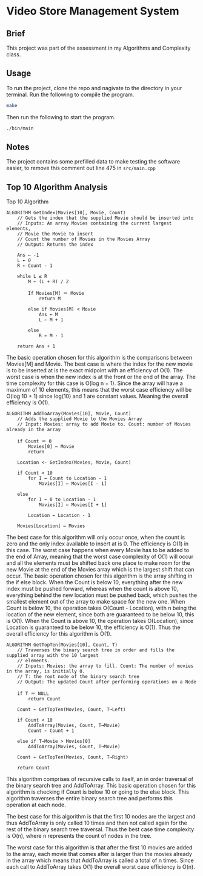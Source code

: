 # Video Store Management System

## Brief

This project was part of the assessment in my Algorithms and Complexity class.

## Usage

To run the project, clone the repo and nagivate to the directory in your terminal. Run the following to compile the program.

```bash
make
```

Then run the following to start the program.

```bash
./bin/main
```

## Notes

The project contains some prefilled data to make testing the software easier, to remove this comment out line 475 in ```src/main.cpp```

## Top 10 Algorithm Analysis 

Top 10 Algorithm
```
ALGORITHM GetIndex(Movies[10], Movie, Count)
    // Gets the index that the supplied Movie should be inserted into
    // Inputs: An array Movies containing the current largest elements, 
    // Movie the Movie to insert
    // Count the number of Movies in the Movies Array
    // Output: Returns the index
 
    Ans ← -1 
    L ← 0
    R ← Count - 1
    
    while L ≤ R
        M ← (L + R) / 2
        
        If Movies[M] ＝ Movie
            return M
        
        else if Movies[M] < Movie
            Ans ← M
            L ← M + 1
        
        else
            R ← M - 1

    return Ans + 1
```
The basic operation chosen for this algorithm is the comparisons between Movies[M] and Movie. The best case is where the index for the new movie is to be inserted at is the exact midpoint with an efficiency of O(1). The worst case is when the new index is at the front or the end of the array. The time complexity for this case is O(log n + 1). Since the array will have a maximum of 10 elements, this means that the worst case efficiency will be O(log 10 + 1) since log(10) and 1 are constant values. Meaning the overall efficiency is O(1).
```
ALGORITHM AddToArray(Movies[10], Movie, Count)
    // Adds the supplied Movie to the Movies Array
    // Input: Movies: array to add Movie to. Count: number of Movies already in the array

    if Count ＝ 0
        Movies[0] ← Movie
        return
            
    Location <- GetIndex(Movies, Movie, Count)

    if Count < 10
        for I ← Count to Location - 1
            Movies[I] ← Movies[I - 1]

    else
        for I ← 0 to Location - 1
            Movies[I] ← Movies[I + 1]
        
        Location ← Location - 1
    
    Movies[Location] ← Movies
```
The best case for this algorithm will only occur once, when the count is zero and the only index available to insert at is 0. The efficiency is O(1) in this case. The worst case happens when every Movie has to be added to the end of Array, meaning that the worst case complexity of O(1) will occur and all the elements must be shifted back one place to make room for the new Movie at the end of the Movies array which is the largest shift that can occur. The basic operation chosen for this algorithm is the array shifting in the if else block. When the Count is below 10, everything after the new index must be pushed forward, whereas when the count is above 10, everything behind the new location must be pushed back, which pushes the smallest element out of the array to make space for the new one. When Count is below 10, the operation takes O(Count - Location), with n being the location of the new element, since both are guaranteed to be below 10, this is O(1). When the Count is above 10, the operation takes O(Location), since Location is guaranteed to be below 10, the efficiency is O(1). Thus the overall efficiency for this algorithm is O(1).
```
ALGORITHM GetTopTen(Movies[10], Count, T)
    // Traverses the binary search tree in order and fills the supplied array with the 10 largest 
    // elements. 
    // Inputs: Movies: the array to fill. Count: The number of movies in the array, is initially 0.
    // T: the root node of the binary search tree
    // Output: The updated Count after performing operations on a Node
    
    if T ＝ NULL
        return Count
    
    Count ← GetTopTen(Movies, Count, T→Left)
    
    if Count < 10
        AddToArray(Movies, Count, T→Movie)
        Count ← Count + 1
    
    else if T→Movie > Movies[0]
        AddToArray(Movies, Count, T→Movie)
    
    Count ← GetTopTen(Movies, Count, T→Right)

    return Count
```

This algorithm comprises of recursive calls to itself, an in order traversal of the binary search tree and AddToArray. This basic operation chosen for this algorithm is checking if Count is below 10 or going to the else block. This algorithm traverses the entire binary search tree and performs this operation at each node.

The best case for this algorithm is that the first 10 nodes are the largest and thus AddToArray is only called 10 times and then not called again for the rest of the binary search tree traversal. Thus the best case time complexity is O(n), where n represents the count of nodes in the tree.

The worst case for this algorithm is that after the first 10 movies are added to the array, each movie that comes after is larger than the movies already in the array which means that AddToArray is called a total of n times. Since each call to AddToArray takes O(1) the overall worst case efficiency is O(n).

